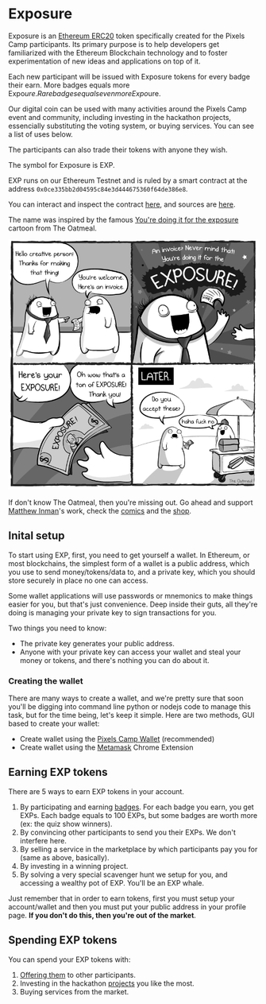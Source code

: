 # Exposure

Exposure is an [Ethereum ERC20][1] token specifically created for the Pixels Camp participants. Its primary purpose is to help developers get familiarized with the Ethereum Blockchain technology and to foster experimentation of new ideas and applications on top of it.

Each new participant will be issued with Exposure tokens for every badge their earn. More badges equals more Expo$ure. Rare badges equals even more Expo$ure.

Our digital coin can be used with many activities around the Pixels Camp event and community, including investing in the hackathon projects, essencially substituting the voting system, or buying services. You can see a list of uses below.

The participants can also trade their tokens with anyone they wish.

The symbol for Exposure is EXP.

EXP runs on our Ethereum Testnet and is ruled by a smart contract at the address `0x0ce335bb2d04595c84e3d444675360f64de386e8`.

You can interact and inspect the contract [here][8], and sources are [here][9].

The name was inspired by the famous [You're doing it for the exposure][2] cartoon from The Oatmeal.

[![screenshot](imgs/exposure.png)][13]

If don't know The Oatmeal, then you're missing out. Go ahead and support [Matthew Inman][16]'s work, check the [comics][15] and the [shop][14].

## Inital setup

To start using EXP, first, you need to get yourself a wallet. In Ethereum, or most blockchains, the simplest form of a wallet is a public address, which you use to send money/tokens/data to, and a private key, which you should store securely in place no one can access.

Some wallet applications will use passwords or mnemonics to make things easier for you, but that's just convenience. Deep inside their guts, all they're doing is managing your private key to sign transactions for you.

Two things you need to know:

 * The private key generates your public address.
 * Anyone with your private key can access your wallet and steal your money or tokens, and there's nothing you can do about it.

### Creating the wallet

There are many ways to create a wallet, and we're pretty sure that soon you'll be digging into command line python or nodejs code to manage this task, but for the time being, let's keep it simple. Here are two methods, GUI based to create your wallet:

 * Create wallet using the [Pixels Camp Wallet][10] (recommended)
 * Create wallet using the [Metamask][11] Chrome Extension

## Earning EXP tokens

There are 5 ways to earn EXP tokens in your account.

 1. By participating and earning [badges][17]. For each badge you earn, you get EXPs. Each badge equals to 100 EXPs, but some badges are worth more (ex: the quiz show winners).
 1. By convincing other participants to send you their EXPs. We don't interfere here.
 1. By selling a service in the marketplace by which participants pay you for (same as above, basically).
 1. By investing in a winning project.
 1. By solving a very special scavenger hunt we setup for you, and accessing a wealthy pot of EXP. You'll be an EXP whale.

Just remember that in order to earn tokens, first you must setup your account/wallet and then you must put your public address in your profile page. **If you don't do this, then you're out of the market**.

## Spending EXP tokens

You can spend your EXP tokens with:

 1. [Offering them][18] to other participants.
 1. Investing in the hackathon [projects][19] you like the most.
 1. Buying services from the market.

[1]: https://theethereum.wiki/w/index.php/ERC20_Token_Standard
[2]: http://theoatmeal.com/comics/exposure
[3]: https://ens.domains/
[4]: https://pixels.camp/campfire/
[5]: https://github.com/ethereum/web3.js
[6]: https://metamask.io/
[7]: https://github.com/ethereum/mist
[8]: https://wallet.pixels.camp/#contracts
[9]: https://github.com/PixelsCamp/moon/tree/master/contracts
[10]: MEW.md
[11]: METAMASK.md
[13]: http://theoatmeal.com/comics/exposure
[14]: https://shop.theoatmeal.com/
[15]: https://theoatmeal.com/
[16]: https://en.wikipedia.org/wiki/The_Oatmeal
[17]: https://pixels.camp/badges/
[18]: https://github.com/PixelsCamp/moon/blob/master/MEW.md#sending-exp-tokens-to-someone-else
[19]: https://pixels.camp/projects/

